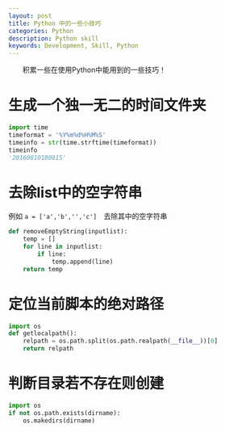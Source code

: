 ```yaml
---
layout: post
title: Python 中的一些小技巧
categories: Python
description: Python skill
keywords: Development, Skill, Python
---
```


　　积累一些在使用Python中能用到的一些技巧！


# 生成一个独一无二的时间文件夹

```Python
import time
timeformat = '%Y%m%d%H%M%S'
timeinfo = str(time.strftime(timeformat))
timeinfo
'20160810180815'
```

# 去除list中的空字符串

例如 `a = ['a','b','','c']`　去除其中的空字符串

```Python
def removeEmptyString(inputlist):
    temp = []
    for line in inputlist:
        if line:
            temp.append(line)
    return temp
```

# 定位当前脚本的绝对路径

```Python
import os
def getlocalpath():
    relpath = os.path.split(os.path.realpath(__file__))[0]
    return relpath
```

# 判断目录若不存在则创建

```Python
import os
if not os.path.exists(dirname):
    os.makedirs(dirname)
```

